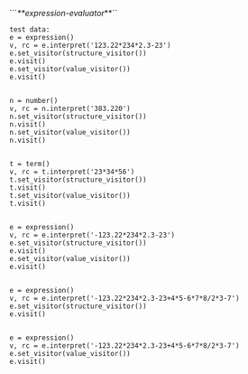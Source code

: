 ```_**expression-evaluator_**``
```	
test data:
e = expression()
v, rc = e.interpret('123.22*234*2.3-23')
e.set_visitor(structure_visitor())
e.visit()
e.set_visitor(value_visitor())
e.visit()


n = number()
v, rc = n.interpret('383.220')
n.set_visitor(structure_visitor())
n.visit()
n.set_visitor(value_visitor())
n.visit()


t = term()
v, rc = t.interpret('23*34*56')
t.set_visitor(structure_visitor())
t.visit()
t.set_visitor(value_visitor())
t.visit()


e = expression()
v, rc = e.interpret('-123.22*234*2.3-23')
e.set_visitor(structure_visitor())
e.visit()
e.set_visitor(value_visitor())
e.visit()


e = expression()
v, rc = e.interpret('-123.22*234*2.3-23+4*5-6*7*8/2*3-7')
e.set_visitor(structure_visitor())
e.visit()


e = expression()
v, rc = e.interpret('-123.22*234*2.3-23+4*5-6*7*8/2*3-7')
e.set_visitor(value_visitor())
e.visit()